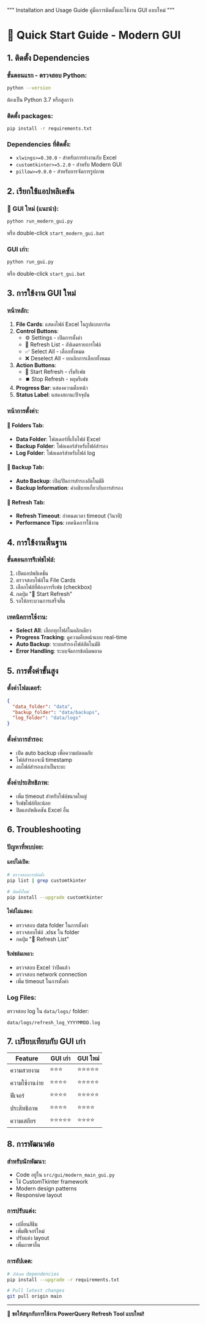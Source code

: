 """
Installation and Usage Guide
คู่มือการติดตั้งและใช้งาน GUI แบบใหม่
"""

# 🚀 Quick Start Guide - Modern GUI

## 1. ติดตั้ง Dependencies

### ขั้นตอนแรก - ตรวจสอบ Python:
```bash
python --version
```
ต้องเป็น Python 3.7 หรือสูงกว่า

### ติดตั้ง packages:
```bash
pip install -r requirements.txt
```

### Dependencies ที่ติดตั้ง:
- `xlwings>=0.30.0` - สำหรับการทำงานกับ Excel
- `customtkinter>=5.2.0` - สำหรับ Modern GUI
- `pillow>=9.0.0` - สำหรับการจัดการรูปภาพ

## 2. เรียกใช้แอปพลิเคชัน

### 🌟 GUI ใหม่ (แนะนำ):
```bash
python run_modern_gui.py
```
หรือ double-click `start_modern_gui.bat`

### GUI เก่า:
```bash
python run_gui.py
```
หรือ double-click `start_gui.bat`

## 3. การใช้งาน GUI ใหม่

### หน้าหลัก:
1. **File Cards**: แสดงไฟล์ Excel ในรูปแบบการ์ด
2. **Control Buttons**: 
   - ⚙️ Settings - เปิดการตั้งค่า
   - 🔄 Refresh List - อัปเดตรายการไฟล์
   - ✅ Select All - เลือกทั้งหมด
   - ❌ Deselect All - ยกเลิกการเลือกทั้งหมด
3. **Action Buttons**:
   - 🚀 Start Refresh - เริ่มรีเฟช
   - ⏹️ Stop Refresh - หยุดรีเฟช
4. **Progress Bar**: แสดงความคืบหน้า
5. **Status Label**: แสดงสถานะปัจจุบัน

### หน้าการตั้งค่า:
#### 📁 Folders Tab:
- **Data Folder**: โฟลเดอร์ที่เก็บไฟล์ Excel
- **Backup Folder**: โฟลเดอร์สำหรับไฟล์สำรอง
- **Log Folder**: โฟลเดอร์สำหรับไฟล์ log

#### 💾 Backup Tab:
- **Auto Backup**: เปิด/ปิดการสำรองอัตโนมัติ
- **Backup Information**: คำอธิบายเกี่ยวกับการสำรอง

#### 🔄 Refresh Tab:
- **Refresh Timeout**: กำหนดเวลา timeout (วินาที)
- **Performance Tips**: เทคนิคการใช้งาน

## 4. การใช้งานพื้นฐาน

### ขั้นตอนการรีเฟชไฟล์:
1. เปิดแอปพลิเคชัน
2. ตรวจสอบไฟล์ใน File Cards
3. เลือกไฟล์ที่ต้องการรีเฟช (checkbox)
4. กดปุ่ม "🚀 Start Refresh"
5. รอให้กระบวนการเสร็จสิ้น

### เทคนิคการใช้งาน:
- **Select All**: เลือกทุกไฟล์ในคลิกเดียว
- **Progress Tracking**: ดูความคืบหน้าแบบ real-time
- **Auto Backup**: ระบบสำรองไฟล์อัตโนมัติ
- **Error Handling**: ระบบจัดการข้อผิดพลาด

## 5. การตั้งค่าขั้นสูง

### ตั้งค่าโฟลเดอร์:
```json
{
  "data_folder": "data",
  "backup_folder": "data/backups",
  "log_folder": "data/logs"
}
```

### ตั้งค่าการสำรอง:
- เปิด auto backup เพื่อความปลอดภัย
- ไฟล์สำรองจะมี timestamp
- ลบไฟล์สำรองเก่าเป็นระยะ

### ตั้งค่าประสิทธิภาพ:
- เพิ่ม timeout สำหรับไฟล์ขนาดใหญ่
- รีเฟชไฟล์ทีละน้อย
- ปิดแอปพลิเคชัน Excel อื่น

## 6. Troubleshooting

### ปัญหาที่พบบ่อย:

#### แอปไม่เปิด:
```bash
# ตรวจสอบการติดตั้ง
pip list | grep customtkinter

# ติดตั้งใหม่
pip install --upgrade customtkinter
```

#### ไฟล์ไม่แสดง:
- ตรวจสอบ data folder ในการตั้งค่า
- ตรวจสอบไฟล์ .xlsx ใน folder
- กดปุ่ม "🔄 Refresh List"

#### รีเฟชล้มเหลว:
- ตรวจสอบ Excel ว่าปิดแล้ว
- ตรวจสอบ network connection
- เพิ่ม timeout ในการตั้งค่า

### Log Files:
ตรวจสอบ log ใน `data/logs/` folder:
```
data/logs/refresh_log_YYYYMMDD.log
```

## 7. เปรียบเทียบกับ GUI เก่า

| Feature | GUI เก่า | GUI ใหม่ |
|---------|----------|----------|
| ความสวยงาม | ⭐⭐⭐ | ⭐⭐⭐⭐⭐ |
| ความใช้งานง่าย | ⭐⭐⭐⭐ | ⭐⭐⭐⭐⭐ |
| ฟีเจอร์ | ⭐⭐⭐⭐ | ⭐⭐⭐⭐⭐ |
| ประสิทธิภาพ | ⭐⭐⭐⭐ | ⭐⭐⭐⭐ |
| ความเสถียร | ⭐⭐⭐⭐⭐ | ⭐⭐⭐⭐ |

## 8. การพัฒนาต่อ

### สำหรับนักพัฒนา:
- Code อยู่ใน `src/gui/modern_main_gui.py`
- ใช้ CustomTkinter framework
- Modern design patterns
- Responsive layout

### การปรับแต่ง:
- เปลี่ยนสีธีม
- เพิ่มฟีเจอร์ใหม่
- ปรับแต่ง layout
- เพิ่มภาษาอื่น

### การอัปเดต:
```bash
# อัปเดต dependencies
pip install --upgrade -r requirements.txt

# Pull latest changes
git pull origin main
```

---

🎉 **ขอให้สนุกกับการใช้งาน PowerQuery Refresh Tool แบบใหม่!**

